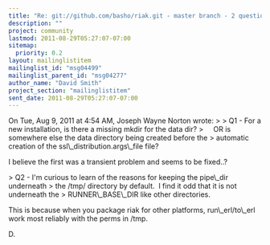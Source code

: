 ```yaml
---
title: "Re: git://github.com/basho/riak.git - master branch - 2 questions"
description: ""
project: community
lastmod: 2011-08-29T05:27:07-07:00
sitemap:
  priority: 0.2
layout: mailinglistitem
mailinglist_id: "msg04499"
mailinglist_parent_id: "msg04277"
author_name: "David Smith"
project_section: "mailinglistitem"
sent_date: 2011-08-29T05:27:07-07:00
---
```



On Tue, Aug 9, 2011 at 4:54 AM, Joseph Wayne Norton
 wrote:
&gt;
&gt; Q1 - For a new installation, is there a missing mkdir for the data dir?
&gt;     OR is somewhere else the data directory being created before the
&gt; automatic creation of the ssl\\_distribution.args\\_file file?

I believe the first was a transient problem and seems to be fixed..?

&gt; Q2 - I'm curious to learn of the reasons for keeping the pipe\\_dir underneath
&gt; the /tmp/ directory by default.  I find it odd that it is not underneath the
&gt; RUNNER\\_BASE\\_DIR like other directories.

This is because when you package riak for other platforms,
run\\_erl/to\\_erl work most reliably with the perms in /tmp.

D.

